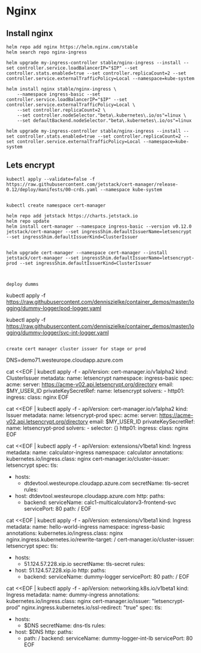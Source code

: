 # Nginx

## Install nginx
```
helm repo add nginx https://helm.nginx.com/stable
helm search repo nginx-ingress

helm upgrade my-ingress-controller stable/nginx-ingress --install --set controller.service.loadBalancerIP="$IP" --set controller.stats.enabled=true --set controller.replicaCount=2 --set controller.service.externalTrafficPolicy=Local --namespace=kube-system

helm install nginx stable/nginx-ingress \
    --namespace ingress-basic --set controller.service.loadBalancerIP="$IP" --set controller.service.externalTrafficPolicy=Local \
    --set controller.replicaCount=2 \
    --set controller.nodeSelector."beta\.kubernetes\.io/os"=linux \
    --set defaultBackend.nodeSelector."beta\.kubernetes\.io/os"=linux

helm upgrade my-ingress-controller stable/nginx-ingress --install --set controller.stats.enabled=true --set controller.replicaCount=2 --set controller.service.externalTrafficPolicy=Local --namespace=kube-system

```


## Lets encrypt

```
kubectl apply --validate=false -f https://raw.githubusercontent.com/jetstack/cert-manager/release-0.12/deploy/manifests/00-crds.yaml --namespace kube-system


kubectl create namespace cert-manager

helm repo add jetstack https://charts.jetstack.io
helm repo update
helm install cert-manager --namespace ingress-basic --version v0.12.0 jetstack/cert-manager --set ingressShim.defaultIssuerName=letsencrypt --set ingressShim.defaultIssuerKind=ClusterIssuer


helm upgrade cert-manager --namespace cert-manager --install jetstack/cert-manager --set ingressShim.defaultIssuerName=letsencrypt-prod --set ingressShim.defaultIssuerKind=ClusterIssuer



deploy dumms
```
kubectl apply -f https://raw.githubusercontent.com/denniszielke/container_demos/master/logging/dummy-logger/pod-logger.yaml

kubectl apply -f https://raw.githubusercontent.com/denniszielke/container_demos/master/logging/dummy-logger/svc-int-logger.yaml

```

create cert manager cluster issuer for stage or prod
```
DNS=demo71.westeurope.cloudapp.azure.com

cat <<EOF | kubectl apply -f -
apiVersion: cert-manager.io/v1alpha2
kind: ClusterIssuer
metadata:
  name: letsencrypt
  namespace: ingress-basic
spec:
  acme:
    server: https://acme-v02.api.letsencrypt.org/directory
    email: $MY_USER_ID
    privateKeySecretRef:
      name: letsencrypt
    solvers:
    - http01:
        ingress:
          class: nginx
EOF

cat <<EOF | kubectl apply -f -
apiVersion: cert-manager.io/v1alpha2
kind: Issuer
metadata:
  name: letsencrypt-prod
spec:
  acme:
    server: https://acme-v02.api.letsencrypt.org/directory
    email: $MY_USER_ID
    privateKeySecretRef:
      name: letsencrypt-prod
    solvers:
    - selector: {}
      http01:
        ingress:
          class: nginx
EOF

cat <<EOF | kubectl apply -f -
apiVersion: extensions/v1beta1
kind: Ingress
metadata:
  name: calculator-ingress
  namespace: calculator
  annotations:
    kubernetes.io/ingress.class: nginx
    cert-manager.io/cluster-issuer: letsencrypt
spec:
  tls:
  - hosts:
    - dtdevtool.westeurope.cloudapp.azure.com
    secretName: tls-secret
  rules:
  - host: dtdevtool.westeurope.cloudapp.azure.com
    http:
      paths:
      - backend:
          serviceName: calc1-multicalculatorv3-frontend-svc
          servicePort: 80
        path: /
EOF


cat <<EOF | kubectl apply -f -
apiVersion: extensions/v1beta1
kind: Ingress
metadata:
  name: hello-world-ingress
  namespace: ingress-basic
  annotations:
    kubernetes.io/ingress.class: nginx
    nginx.ingress.kubernetes.io/rewrite-target: /
    cert-manager.io/cluster-issuer: letsencrypt
spec:
  tls:
  - hosts:
    - 51.124.57.228.xip.io
    secretName: tls-secret
  rules:
  - host: 51.124.57.228.xip.io
    http:
      paths:
      - backend:
          serviceName: dummy-logger
          servicePort: 80
        path: /
EOF

cat <<EOF | kubectl apply -f -
apiVersion: networking.k8s.io/v1beta1
kind: Ingress
metadata:
  name: dummy-ingress
  annotations:
    kubernetes.io/ingress.class: nginx
    cert-manager.io/issuer: "letsencrypt-prod"
    nginx.ingress.kubernetes.io/ssl-redirect: "true"
spec:
  tls:
  - hosts:
    - $DNS
    secretName: dns-tls
  rules:
  - host: $DNS
    http:
      paths:
      - path: /
        backend:
          serviceName: dummy-logger-int-lb
          servicePort: 80
EOF

```
